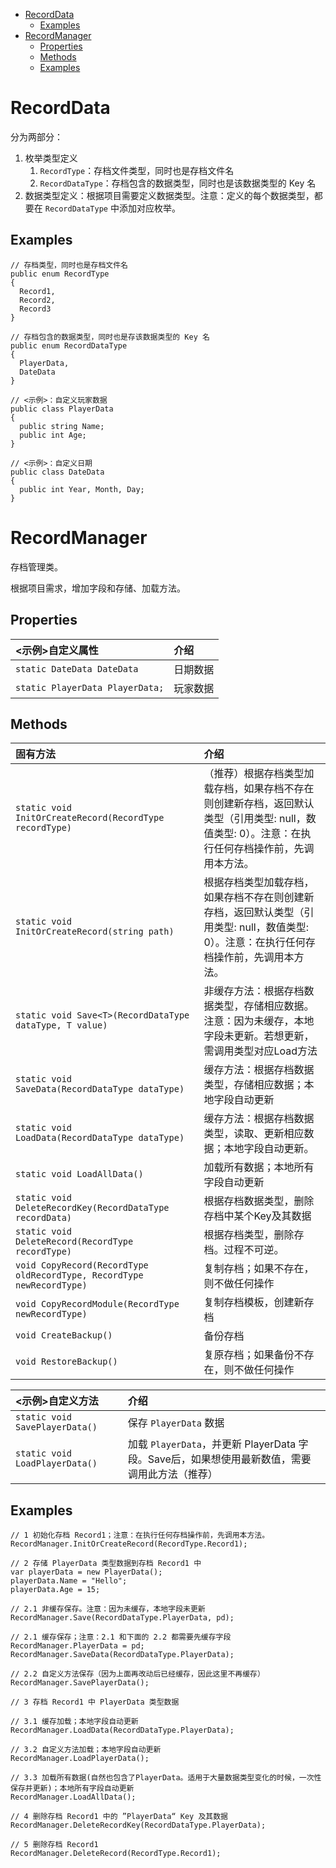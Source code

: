 - [RecordData](#recorddata)
  - [Examples](#examples)
- [RecordManager](#recordmanager)
  - [Properties](#properties)
  - [Methods](#methods)
  - [Examples](#examples-1)

# RecordData

分为两部分：

1. 枚举类型定义
   1. `RecordType`：存档文件类型，同时也是存档文件名
   2. `RecordDataType`：存档包含的数据类型，同时也是该数据类型的 Key 名
2. 数据类型定义：根据项目需要定义数据类型。注意：定义的每个数据类型，都要在 `RecordDataType` 中添加对应枚举。

## Examples

```
// 存档类型，同时也是存档文件名
public enum RecordType
{
  Record1,
  Record2,
  Record3
}

// 存档包含的数据类型，同时也是存该数据类型的 Key 名
public enum RecordDataType
{
  PlayerData,
  DateData
}
    
// <示例>：自定义玩家数据
public class PlayerData
{
  public string Name;
  public int Age;
}

// <示例>：自定义日期
public class DateData
{
  public int Year, Month, Day;
}
```

# RecordManager

存档管理类。

根据项目需求，增加字段和存储、加载方法。

## Properties

| <示例>自定义属性            | 介绍               |
| :------------------ | :----------------- |
| `static DateData DateData` | 日期数据 |
| `static PlayerData PlayerData;` | 玩家数据 |

## Methods

| 固有方法                                         | 介绍                                                                                                 |
| :------------------------------------------------------ | :--------------------------------------------------------------------------------------------------- |
| `static void InitOrCreateRecord(RecordType recordType)` | （推荐）根据存档类型加载存档，如果存档不存在则创建新存档，返回默认类型（引用类型: null，数值类型: 0）。注意：在执行任何存档操作前，先调用本方法。  |
| `static void InitOrCreateRecord(string path)`| 根据存档类型加载存档，如果存档不存在则创建新存档，返回默认类型（引用类型: null，数值类型: 0）。注意：在执行任何存档操作前，先调用本方法。|
| `static void Save<T>(RecordDataType dataType, T value)` |非缓存方法：根据存档数据类型，存储相应数据。注意：因为未缓存，本地字段未更新。若想更新，需调用类型对应Load方法|
| `static void SaveData(RecordDataType dataType)` |缓存方法：根据存档数据类型，存储相应数据；本地字段自动更新|
| `static void LoadData(RecordDataType dataType)` |缓存方法：根据存档数据类型，读取、更新相应数据；本地字段自动更新。|
| `static void LoadAllData()` | 加载所有数据；本地所有字段自动更新|
| `static void DeleteRecordKey(RecordDataType recordData)` |根据存档数据类型，删除存档中某个Key及其数据|
| `static void DeleteRecord(RecordType recordType)` |根据存档类型，删除存档。过程不可逆。|
| `void CopyRecord(RecordType oldRecordType, RecordType newRecordType)` |复制存档；如果不存在，则不做任何操作|
| `void CopyRecordModule(RecordType newRecordType)` |复制存档模板，创建新存档|
| `void CreateBackup()` |备份存档|
| `void RestoreBackup()` |复原存档；如果备份不存在，则不做任何操作|


| <示例>自定义方法                              | 介绍                                                                                                                                       |
| :---------------------------------------- | :----------------------------------------------------------------------------------------------------------------------------------------- |
| `static void SavePlayerData()`            | 保存 `PlayerData` 数据 |
| `static void LoadPlayerData()` | 加载 `PlayerData`，并更新 PlayerData 字段。Save后，如果想使用最新数值，需要调用此方法（推荐）|


## Examples

```
// 1 初始化存档 Record1；注意：在执行任何存档操作前，先调用本方法。
RecordManager.InitOrCreateRecord(RecordType.Record1);

// 2 存储 PlayerData 类型数据到存档 Record1 中
var playerData = new PlayerData();
playerData.Name = "Hello";
playerData.Age = 15;

// 2.1 非缓存保存。注意：因为未缓存，本地字段未更新
RecordManager.Save(RecordDataType.PlayerData, pd);

// 2.1 缓存保存；注意：2.1 和下面的 2.2 都需要先缓存字段
RecordManager.PlayerData = pd;
RecordManager.SaveData(RecordDataType.PlayerData);

// 2.2 自定义方法保存（因为上面再改动后已经缓存，因此这里不再缓存）
RecordManager.SavePlayerData();

// 3 存档 Record1 中 PlayerData 类型数据

// 3.1 缓存加载；本地字段自动更新
RecordManager.LoadData(RecordDataType.PlayerData);

// 3.2 自定义方法加载；本地字段自动更新
RecordManager.LoadPlayerData();

// 3.3 加载所有数据(自然也包含了PlayerData。适用于大量数据类型变化的时候，一次性保存并更新)；本地所有字段自动更新
RecordManager.LoadAllData();

// 4 删除存档 Record1 中的 ”PlayerData“ Key 及其数据
RecordManager.DeleteRecordKey(RecordDataType.PlayerData);

// 5 删除存档 Record1
RecordManager.DeleteRecord(RecordType.Record1);

```
